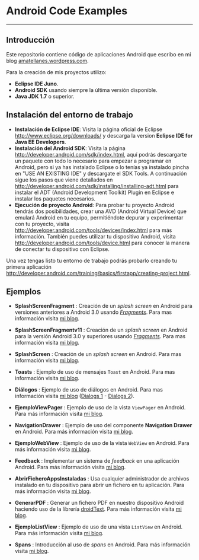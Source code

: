Android Code Examples
=====================

---

Introducción
------------

Este repositorio contiene código de aplicaciones Android que escribo en mi blog [amatellanes.wordpress.com](https://amatellanes.wordpress.com/ "Escritor de códigos.").


Para la creación de mis proyectos utilizo:
* **Eclipse IDE Juno**.
* **Android SDK** usando siempre la última versión disponible.
* **Java JDK 1.7** o superior.

Instalación del entorno de trabajo
----------------------------------

* **Instalación de Eclipse IDE**: Visita la página oficial de Eclipse http://www.eclipse.org/downloads/ y descarga la version __Eclipse IDE for Java EE Developers__.
* **Instalación del Android SDK**: Visita la página http://developer.android.com/sdk/index.html, aquí podrás descargarte un paquete con todo lo necesario para empezar a programar en Android, pero si ya has instalado Eclipse o lo tenías ya instalado pincha en "USE AN EXISTING IDE" y descargate el SDK Tools. A continuación sigue los pasos que viene detallados en http://developer.android.com/sdk/installing/installing-adt.html para instalar el ADT (Android Development Toolkit) Plugin en Eclipse e instalar los paquetes necesarios.
* **Ejecución de proyecto Android**: Para probar tu proyecto Android tendrás dos posibilidades, crear una AVD (Android Virtual Device) que emulará Android en tu equipo, permitiéndote depurar y experimentar con tu proyecto, visita http://developer.android.com/tools/devices/index.html para más información. También puedes utilizar tu dispositivo Android, visita http://developer.android.com/tools/device.html para conocer la manera de conectar tu dispositivo con Eclipse.
 
Una vez tengas listo tu entorno de trabajo podrás probarlo creando tu primera aplicación http://developer.android.com/training/basics/firstapp/creating-project.html.


Ejemplos
--------
* **SplashScreenFragment** : Creación de un *splash screen* en Android para versiones anteriores a Android 3.0 usando *[Fragments](http://developer.android.com/guide/components/fragments.html "Fragments | Android Developers")*. Para mas información visita [mi blog](http://amatellanes.wordpress.com/2013/08/31/android-crear-un-splash-screen-en-android-usando-fragments/ "Android >> Crear un splash screen en Android usando Fragments | Escritor de códigos.").

* **SplashScreenFragmentv11** : Creación de un *splash screen* en Android para la versión Android 3.0 y superiores usando *[Fragments](http://developer.android.com/guide/components/fragments.html "Fragments | Android Developers")*. Para mas información visita [mi blog](http://amatellanes.wordpress.com/2013/08/31/android-crear-un-splash-screen-en-android-usando-fragments/ "Android >> Crear un splash screen en Android usando Fragments | Escritor de códigos.").

* **SplashScreen** : Creación de un *splash screen* en Android. Para mas información visita [mi blog](http://amatellanes.wordpress.com/2013/08/27/android-crear-un-splash-screen-en-android/ "Android >> Crear un splash screen en Android | Escritor de códigos.").

* **Toasts** : Ejemplo de uso de mensajes `Toast` en Android. Para mas información visita [mi blog](http://amatellanes.wordpress.com/2013/08/09/android-notificaciones-en-android-parte-1-toasts/ "Android >> Notificaciones en Android ( Parte 1- Toasts ) | Escritor de códigos.").

* **Diálogos** : Ejemplo de uso de diálogos en Android. Para mas información visita [mi blog](http://amatellanes.wordpress.com/ "Escritor de códigos.") ([Dialogs 1](http://amatellanes.wordpress.com/2013/10/05/android-notificaciones-en-android-parte-2-dialogs-i/ "Android >> Notificaciones en Android ( Parte 2 – Dialogs I ) | Escritor de códigos.") - [Dialogs 2](http://amatellanes.wordpress.com/2013/10/06/android-notificaciones-en-android-parte-2-dialogs-ii/ "Android >> Notificaciones en Android ( Parte 2 – Dialogs II ) | Escritor de códigos.")).

* **EjemploViewPager** : Ejemplo de uso de la vista ```ViewPager``` en Android. Para más información visita [mi blog](http://amatellanes.wordpress.com/2013/05/25/android-ejemplo-de-viewpager-en-android-parte-1/ "Android >> Ejemplo de ViewPager en Android ( Parte 1 ) | Escritor de códigos.").

* **NavigationDrawer** : Ejemplo de uso del componente **Navigation Drawer** en Android. Para más información visita [mi blog](http://amatellanes.wordpress.com/2013/05/24/ejemplo-de-navigation-drawer-en-android-parte-i/ "Android >> Ejemplo de NavigationDrawer en Android ( Parte 1 ) | Escritor de códigos.").

* **EjemploWebView** : Ejemplo de uso de la vista ```WebView``` en Android. Para más información visita [mi blog](http://amatellanes.wordpress.com/2013/06/01/android-ejemplo-de-webview-en-android-parte-1/ "Android >> Ejemplo de WebView en Android ( Parte 1 ) | Escritor de códigos.").

* **Feedback** : Implementar un sistema de *feedback* en una aplicación Android. Para más información visita [mi blog](http://amatellanes.wordpress.com/2013/07/21/android-anadiendo-feedback-a-tu-aplicacion/ "Android >> Añadiendo feedback a tu aplicación | Escritor de códigos.").

*    **AbrirFicheroAppsInstaladas** : Usa cualquier administrador de archivos instalado en tu dispositivo para abrir un fichero en tu aplicación. Para más información visita [mi blog](http://amatellanes.wordpress.com/2013/03/10/abrir-un-fichero-usando-las-aplicaciones-instaladas-en-android/ "Abrir un fichero usando las aplicaciones instaladas en Android | Escritor de códigos.").

*    **GenerarPDF** : Generar un fichero PDF en nuestro dispositivo Android haciendo uso de la librería [droidText](https://code.google.com/p/droidtext/ " droidtext -
PDF creation on android - Google Project Hosting"). Para más información visita [mi blog](http://amatellanes.wordpress.com/2013/03/13/ejemplo-sencillo-de-creacion-de-un-pdf-en-android/ "Android &gt;&gt; Ejemplo sencillo de creación de un PDF en Android | Escritor de códigos.").

* **EjemploListView** : Ejemplo de uso de una vista <code>ListView</code> en Android. Para más información visita [mi blog](http://amatellanes.wordpress.com/2013/04/14/ejemplo-de-listview-en-android/ "Ejemplo de ListView en Android | Escritor de códigos.").

* **Spans** : Introducción al uso de *spans* en Android. Para más información visita [mi blog](http://amatellanes.wordpress.com/2013/04/30/introduccion-a-spans-en-android/ "Android >>Introducción a Spans en Android | Escritor de códigos.").
